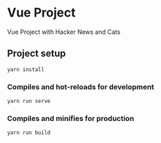 # Vue Project
Vue Project with Hacker News and Cats

## Project setup
```
yarn install
```

### Compiles and hot-reloads for development
```
yarn run serve
```

### Compiles and minifies for production
```
yarn run build
